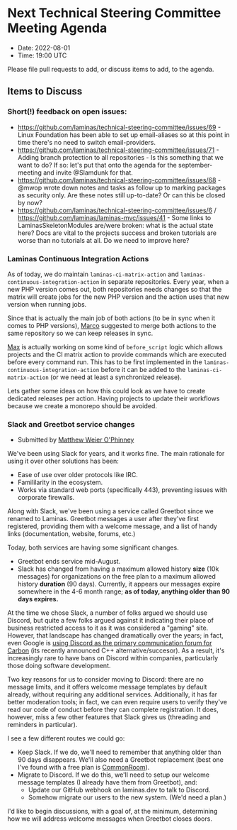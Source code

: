 # Next Technical Steering Committee Meeting Agenda

- Date: 2022-08-01
- Time: 19:00 UTC

Please file pull requests to add, or discuss items to add, to the agenda.

## Items to Discuss

### Short(!) feedback on open issues:
* https://github.com/laminas/technical-steering-committee/issues/69 - Linux Foundation has been able to set up email-aliases so at this point in time there's no need to switch email-providers.
* https://github.com/laminas/technical-steering-committee/issues/71 - Adding branch protection to all repositories - Is this something that we want to do? If so: let's put that onto the agenda for the september-meeting and invite @Slamdunk for that.
* https://github.com/laminas/technical-steering-committee/issues/68 - @mwop wrote down notes and tasks as follow up to marking packages as security only. Are these notes still up-to-date? Or can this be closed by now?
* https://github.com/laminas/technical-steering-committee/issues/6 / https://github.com/laminas/laminas-mvc/issues/41 - Some links to LaminasSkeletonModules are/were broken: what is the actual state here? Docs are vital to the projects success and broken tutorials are worse than no tutorials at all. Do we need to improve here?

### Laminas Continuous Integration Actions

As of today, we do maintain `laminas-ci-matrix-action` and `laminas-continuous-integration-action` in separate repositories.
Every year, when a new PHP version comes out, both repositories needs changes so that the matrix will create jobs for the new PHP version and the action uses that new version when running jobs.

Since that is actually the main job of both actions (to be in sync when it comes to PHP versions), [Marco](https://github.com/Ocramius) suggested to merge both actions to the same repository so we can keep releases in sync.

[Max](https://github.com/boesing) is actually working on some kind of `before_script` logic which allows projects and the CI matrix action to provide commands which are executed before every command run.
This has to be first implemented in the `laminas-continuous-integration-action` before it can be added to the `laminas-ci-matrix-action` (or we need at least a synchronized release).

Lets gather some ideas on how this could look as we have to create dedicated releases per action. Having projects to update their workflows because we create a monorepo should be avoided.

### Slack and Greetbot service changes

- Submitted by [Matthew Weier O'Phinney](https://github.com/weierophinney)

We've been using Slack for years, and it works fine.
The main rationale for using it over other solutions has been:

- Ease of use over older protocols like IRC.
- Famililarity in the ecosystem.
- Works via standard web ports (specifically 443), preventing issues with corporate firewalls.

Along with Slack, we've been using a service called Greetbot since we renamed to Laminas.
Greetbot messages a user after they've first registered, providing them with a welcome message, and a list of handy links (documentation, website, forums, etc.)

Today, both services are having some significant changes.

- Greetbot ends service mid-August.
- Slack has changed from having a maximum allowed history **size** (10k messages) for organizations on the free plan to a maximum allowed history **duration** (90 days).
  Currently, it appears our messages expire somewhere in the 4-6 month range; **as of today, anything older than 90 days expires.**

At the time we chose Slack, a number of folks argued we should use Discord, but quite a few folks argued against it indicating their place of business restricted access to it as it was considered a "gaming" site.
However, that landscape has changed dramatically over the years; in fact, even Google is [using Discord as the primary communication forum for Carbon](https://thenewstack.io/google-launches-carbon-an-experimental-replacement-for-c/) (its recently announced C++ alternative/succesor).
As a result, it's increasingly rare to have bans on Discord within companies, particularly those doing software development.

Two key reasons for us to consider moving to Discord: there are no message limits, and it offers welcome message templates by default already, without requiring any additional services.
Additionally, it has far better moderation tools; in fact, we can even require users to verify they've read our code of conduct before they can complete registration.
It does, however, miss a few other features that Slack gives us (threading and reminders in particular).

I see a few different routes we could go:

- Keep Slack.
  If we do, we'll need to remember that anything older than 90 days disappears.
  We'll also need a Greetbot replacement (best one I've found with a free plan is [CommonRoom](https://www.commonroom.io/pricing/)).
- Migrate to Discord.
  If we do this, we'll need to setup our welcome message templates (I already have them from Greetbot), and:
  - Update our GitHub webhook on laminas.dev to talk to Discord.
  - Somehow migrate our users to the new system. (We'd need a plan.)

I'd like to begin discussions, with a goal of, at the minimum, determining how we will address welcome messages when Greetbot closes doors.

